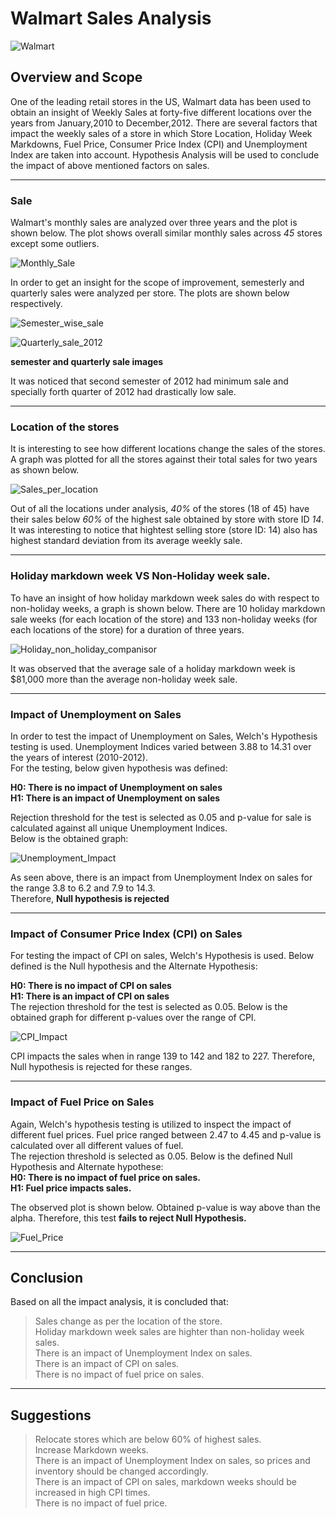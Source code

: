 # Walmart Sales Analysis

![Walmart](/Users/nivzz/Desktop/WalmartSaleImages/wallogo.png)


## Overview and Scope
One of the leading retail stores in the US, Walmart data has been used to obtain an insight of Weekly Sales at forty-five different locations over the years from January,2010 to December,2012. There are several factors that impact the weekly sales of a store in which Store Location, Holiday Week Markdowns, Fuel Price, Consumer Price Index (CPI) and Unemployment Index are taken into account.
Hypothesis Analysis will be used to conclude the impact of above mentioned factors on sales.

---

### Sale
Walmart's monthly sales are analyzed over three years and the plot is shown below. The plot shows overall similar monthly sales across *45* stores except some outliers.


![Monthly_Sale](WalmartSaleImages/monthly.png)

In order to get an insight for the scope of improvement, semesterly and quarterly sales were analyzed per store. The plots are shown below respectively.<br/>

![Semester_wise_sale](WalmartSaleImages/semester.png)

![Quarterly_sale_2012](WalmartSaleImages/quarterly.png)


**semester and quarterly sale images**

It was noticed that second semester of 2012 had minimum sale and specially forth quarter of 2012 had drastically low sale.<br/>

---

### Location of the stores
It is interesting to see how different locations change the sales of the stores. A graph was plotted for all the stores against their total sales for two years as shown below.<br/>

![Sales_per_location](WalmartSaleImages/location.png)


Out of all the locations under analysis, *40%* of the stores (18 of 45) have their sales below *60%* of the highest sale obtained by store with store ID *14*. It was interesting to notice that hightest selling store (store ID: 14) also has highest standard deviation from its average weekly sale.<br/>

---


### Holiday markdown week VS Non-Holiday week sale.
To have an insight of how holiday markdown week sales do with respect to non-holiday weeks, a graph is shown below. There are 10 holiday markdown sale weeks (for each location of the store)  and 133 non-holiday weeks (for each locations of the store) for a duration of three years.

![Holiday_non_holiday_companisor](WalmartSaleImages/holiday.png)



It was observed that the average sale of a holiday markdown week is $81,000 more than the average non-holiday week sale. <br/>

---

### Impact of Unemployment on Sales
In order to test the impact of Unemployment on Sales, Welch's Hypothesis testing is used. Unemployment Indices varied between 3.88 to 14.31 over the years of interest (2010-2012). <br/> For the testing, below given hypothesis was defined:

**H0: There is no impact of Unemployment on sales** <br />
**H1: There is an impact of Unemployment on sales** <br/>

Rejection threshold for the test is selected as 0.05 and p-value for sale is calculated against all unique Unemployment Indices. <br/> Below is the obtained graph:

![Unemployment_Impact](WalmartSaleImages/unemployment.png)


As seen above, there is an impact from Unemployment Index on sales for the range 3.8 to 6.2 and 7.9 to 14.3.<br/> Therefore, **Null hypothesis is rejected**<br/>

---

### Impact of Consumer Price Index (CPI) on Sales
For testing the impact of CPI on sales, Welch's Hypothesis is used. Below defined is the Null hypothesis and the Alternate Hypothesis: <br/>

**H0: There is no impact of CPI on sales** <br/>
**H1: There is an impact of CPI on sales** <br/>
The rejection threshold for the test is selected as 0.05. Below is the obtained graph for different p-values over the range of CPI.

![CPI_Impact](WalmartSaleImages/CPI.png)


CPI impacts the sales when in range 139 to 142 and 182 to 227. Therefore, Null hypothesis is rejected for these ranges.<br/>

---

### Impact of Fuel Price on Sales
Again, Welch's hypothesis testing is utilized to inspect the impact of different fuel prices. Fuel price ranged between 2.47 to 4.45 and p-value is calculated over all different values of fuel.<br/>
The rejection threshold is selected as 0.05. Below is the defined Null Hypothesis and Alternate hypothese:<br/>
**H0: There is no impact of fuel price on sales.**<br/>
**H1: Fuel price impacts sales.**<br/>

The observed plot is shown below. Obtained p-value is way above than the alpha. Therefore, this test **fails to reject Null Hypothesis.** <br/>

![Fuel_Price](WalmartSaleImages/Fuel.png)


---

## Conclusion
Based on all the impact analysis, it is concluded that:<br/>
> Sales change as per the location of the store.<br/>
> Holiday markdown week sales are highter than non-holiday week sales.<br/>
> There is an impact of Unemployment Index on sales.<br/>
> There is an impact of CPI on sales.<br/>
> There is no impact of fuel price on sales.<br/> 

---

## Suggestions
> Relocate stores which are below 60% of highest sales.<br/>
> Increase Markdown weeks.<br/>
> There is an impact of Unemployment Index on sales, so prices and inventory should be changed accordingly.<br/>
> There is an impact of CPI on sales, markdown weeks should be increased in high CPI times.<br/>
> There is no impact of fuel price. <br/>


